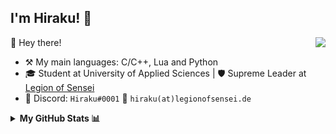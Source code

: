 ## I'm Hiraku! 🎩

<a href="https://github.com/senseihiraku"><img align="right" src="https://komarev.com/ghpvc/?username=senseihiraku"/></a>

🤠 Hey there!

- :hammer_and_pick: My main languages: C/C++, Lua and Python
- 🎓 Student at University of Applied Sciences | 🛡 Supreme Leader at [Legion of Sensei](https://github.com/LegionOfSensei)
- 💬 Discord: `Hiraku#0001` :email: `hiraku(at)legionofsensei.de`

<details>

<summary><b>My GitHub Stats 📊</b></summary>

<p align = "center">
  <img src = "https://raw.githubusercontent.com/SenseiHiraku/github-stats/master/generated/languages.svg?token=AHZCN72OT4WX6BTHHFUCWA3A7HMEG" >
  <img src = "https://github-readme-streak-stats.herokuapp.com?user=senseihiraku&theme=dark&hide_border=true" width = 500>
</details>
